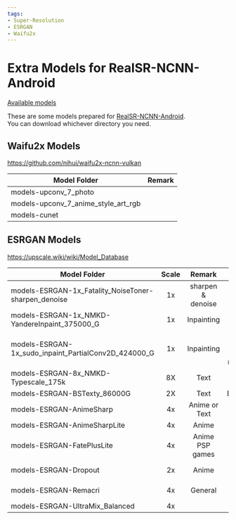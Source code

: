 ```yaml
---
tags:
- Super-Resolution
- ESRGAN
- Waifu2x
---
```


# Extra Models for RealSR-NCNN-Android
[Available models](https://huggingface.co/tumuyan/realsr/tree/main)

These are some models prepared for [RealSR-NCNN-Android](https://github.com/tumuyan/RealSR-NCNN-Android).  
You can download whichever directory you need.  

## Waifu2x Models
https://github.com/nihui/waifu2x-ncnn-vulkan

| Model Folder                        | Remark |
| --- | --- |
| models-upconv_7_photo               |  |
| models-upconv_7_anime_style_art_rgb |  |
| models-cunet                        |  |


## ESRGAN Models
https://upscale.wiki/wiki/Model_Database

| Model Folder                                         | Scale | Remark            | Author                                | Source                                                                       |
|------------------------------------------------------|:-----:|:-----------------:|:-------------------------------------:|------------------------------------------------------------------------------|
| models-ESRGAN-1x_Fatality_NoiseToner-sharpen_denoise | 1x    | sharpen & denoise | DinJerr                               | https://1drv.ms/u/s!Aip-EMByJHY2gYQUcbSTFgrdwtMjQA?e=A5p6lH                  |
| models-ESRGAN-1x_NMKD-YandereInpaint_375000_G        | 1x    | Inpainting        | Nmkd                                  | https://icedrive.net/1/43GNBihZyi                                            |
| models-ESRGAN-1x_sudo_inpaint_PartialConv2D_424000_G | 1x    | Inpainting        | sudo rm -rf / --no-preserve-root#8353 | https://e.pcloud.link/publink/show?code=kZQOu7ZldzmFyMPUcFNGkEvwqOxQ8Bl3CeX  |
| models-ESRGAN-8x_NMKD-Typescale_175k                 | 8X    | Text              | NMKD                                  | https://icedrive.net/s/43GNBihZyi                                            |
| models-ESRGAN-BSTexty_86000G                         | 2X    | Text              | BlackScout                            | https://drive.google.com/file/d/15ovbadCoYs7q8nSd5Mq02PqBOpwiBkoS/view       |
| models-ESRGAN-AnimeSharp                             | 4x    | Anime or Text     | Kim2091                               | https://mega.nz/folder/rdpkjZzC#eUXPed_vntJKLrB0wpeJ-w                       |
| models-ESRGAN-AnimeSharpLite                         | 4x    | Anime             | Kim2091                               | https://mega.nz/folder/bEoRQIRR#kEsaVHtwRL9vwfa5k2osyQ                       |
| models-ESRGAN-FatePlusLite                           | 4x    | Anime PSP games   | Kim2091                               | https://mega.nz/folder/zRYh3SII#QIm6T-rzhxjBLeYF1zSDpg                       |
| models-ESRGAN-Dropout                                | 2x    | Anime             | sudo                                  | https://e1.pcloud.link/publink/show?code=kZ7rGRZW2IcOpNMQeXDTTRQ4aPVBFyyJV5X |
| models-ESRGAN-Remacri                                | 4x    | General           | Foolhardy                             | https://u.pcloud.link/publink/show?code=kZgSLsXZ0M1fT3kFGfRXg2tNtoUgbSI4kcSy |
| models-ESRGAN-UltraMix_Balanced                      | 4x    |                   | Kim2091                               | https://mega.nz/folder/3Jo2AAAa#4CGEwUM0dKu3kkaJa-qUIA                       |

